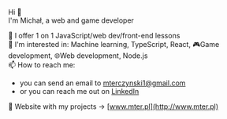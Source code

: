 Hi 👋   
I'm Michał, a web and game developer 

📖 I offer 1 on 1 JavaScript/web dev/front-end lessons  
📘 I'm interested in: Machine learning, TypeScript, React, 🎮Game development, 🌐Web development, Node.js  
📫 How to reach me: 
  - you can send an email to [mterczynski1@gmail.com](mailto:mterczynski1@gmail.com)
  - or you can reach me out on [LinkedIn](https://www.linkedin.com/in/mterczynski/)  
  
📱 Website with my projects -> [www.mter.pl](http://www.mter.pl)
 

<!-- ![](https://github-readme-stats.vercel.app/api/top-langs/?username=mterczynski&layout=compact) -->

